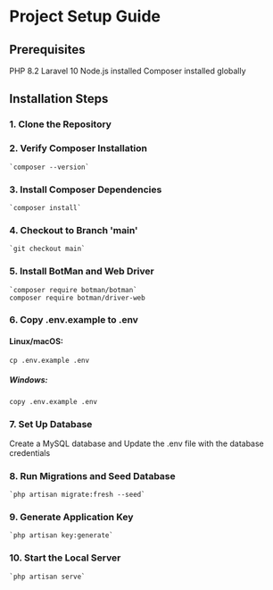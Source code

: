 # **Project Setup Guide**

## **Prerequisites**

PHP 8.2
Laravel 10
Node.js installed
Composer installed globally

## **Installation Steps**
### 1. Clone the Repository
### 2. Verify Composer Installation
    `composer --version`

### 3. Install Composer Dependencies
    `composer install`

### 4. Checkout to Branch 'main'
    `git checkout main`

### 5. Install BotMan and Web Driver
    `composer require botman/botman`
    composer require botman/driver-web

### 6. Copy .env.example to .env
#### Linux/macOS:
    cp .env.example .env
##### Windows:
    copy .env.example .env

### 7. Set Up Database
Create a MySQL database and Update the .env file with the database credentials
        
### 8. Run Migrations and Seed Database
    `php artisan migrate:fresh --seed`
   
### 9. Generate Application Key
    `php artisan key:generate`
    
### 10. Start the Local Server
    `php artisan serve`

